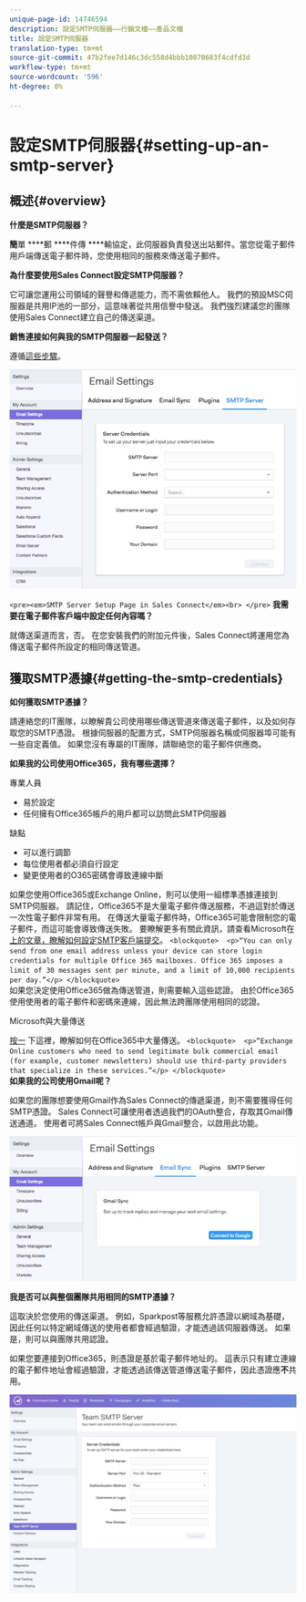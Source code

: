 ```yaml
---
unique-page-id: 14746594
description: 設定SMTP伺服器——行銷文檔——產品文檔
title: 設定SMTP伺服器
translation-type: tm+mt
source-git-commit: 47b2fee7d146c3dc558d4bbb10070683f4cdfd3d
workflow-type: tm+mt
source-wordcount: '596'
ht-degree: 0%

---
```



# 設定SMTP伺服器{#setting-up-an-smtp-server}

## 概述{#overview}

**什麼是SMTP伺服器？**

**簡**&#x200B;單 ****&#x200B;郵 ****&#x200B;件傳 ****&#x200B;輸協定，此伺服器負責發送出站郵件。當您從電子郵件用戶端傳送電子郵件時，您使用相同的服務來傳送電子郵件。

**為什麼要使用Sales Connect設定SMTP伺服器？**

它可讓您運用公司領域的聲譽和傳遞能力，而不需依賴他人。 我們的預設MSC伺服器是共用IP池的一部分，這意味著從共用信譽中發送。 我們強烈建議您的團隊使用Sales Connect建立自己的傳送渠道。

**銷售連接如何與我的SMTP伺服器一起發送？**

遵循[這些步驟](http://docs.marketo.com/x/ZgPh)。

![](assets/1.png)

`<pre><em>SMTP Server Setup Page in Sales Connect</em><br> </pre>` **我需要在電子郵件客戶端中設定任何內容嗎？**

就傳送渠道而言，否。 在您安裝我們的附加元件後，Sales Connect將運用您為傳送電子郵件所設定的相同傳送管道。

## 獲取SMTP憑據{#getting-the-smtp-credentials}

**如何獲取SMTP憑據？**

請連絡您的IT團隊，以瞭解貴公司使用哪些傳送管道來傳送電子郵件，以及如何存取您的SMTP憑證。 根據伺服器的配置方式，SMTP伺服器名稱或伺服器埠可能有一些自定義值。 如果您沒有專屬的IT團隊，請聯絡您的電子郵件供應商。

**如果我的公司使用Office365，我有哪些選擇？**

專業人員

* 易於設定
* 任何擁有Office365帳戶的用戶都可以訪問此SMTP伺服器

缺點

* 可以進行調節
* 每位使用者都必須自行設定
* 變更使用者的O365密碼會導致連線中斷

如果您使用Office365或Exchange Online，則可以使用一組標準憑據連接到SMTP伺服器。 請記住，Office365不是大量電子郵件傳送服務，不過這對於傳送一次性電子郵件非常有用。 在傳送大量電子郵件時，Office365可能會限制您的電子郵件，而這可能會導致傳送失敗。 要瞭解更多有關此資訊，請查看Microsoft在[上的文章，瞭解如何設定SMTP客戶端提交](http://support.office.com/en-us/article/how-to-set-up-a-multifunction-device-or-application-to-send-email-using-office-365-69f58e99-c550-4274-ad18-c805d654b4c4)。
`<blockquote>  <p>“You can only send from one email address unless your device can store login credentials for multiple Office 365 mailboxes. Office 365 imposes a limit of 30 messages sent per minute, and a limit of 10,000 recipients per day.”</p> </blockquote>`\
如果您決定使用Office365做為傳送管道，則需要輸入這些認證。 由於Office365使用使用者的電子郵件和密碼來連線，因此無法跨團隊使用相同的認證。

Microsoft與大量傳送

[按一](http://technet.microsoft.com/en-us/library/exchange-online-limits.aspx#RecipientLimits) 下這裡，瞭解如何在Office365中大量傳送。 
`<blockquote>  <p>“Exchange Online customers who need to send legitimate bulk commercial email (for example, customer newsletters) should use third-party providers that specialize in these services.”</p> </blockquote>`\
**如果我的公司使用Gmail呢？**

如果您的團隊想要使用Gmail作為Sales Connect的傳遞渠道，則不需要獲得任何SMTP憑證。 Sales Connect可讓使用者透過我們的OAuth整合，存取其Gmail傳送通道。 使用者可將Sales Connect帳戶與Gmail整合，以啟用此功能。

![](assets/2.png)

**我是否可以與整個團隊共用相同的SMTP憑據？**

這取決於您使用的傳送渠道。 例如，Sparkpost等服務允許憑證以網域為基礎，因此任何以特定網域傳送的使用者都會經過驗證，才能透過該伺服器傳送。 如果是，則可以與團隊共用認證。

如果您要連接到Office365，則憑證是基於電子郵件地址的。 這表示只有建立連線的電子郵件地址會經過驗證，才能透過該傳送管道傳送電子郵件，因此憑證應&#x200B;**不**&#x200B;共用。

![](assets/3.png)

